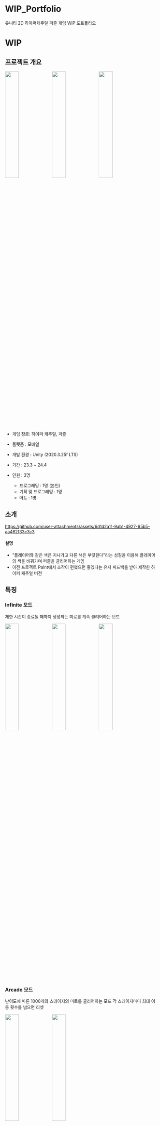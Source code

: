 # WIP_Portfolio
유니티 2D 하이퍼캐주얼 퍼즐 게임 WIP 포트폴리오


# WIP

## 프로젝트 개요
<img src = "https://github.com/user-attachments/assets/951eeb26-45c9-4297-b22a-db9c07fb86e9" width = 30% height = 30%/>

<img src = "https://github.com/user-attachments/assets/a84bf6d2-7b73-4c11-b988-352984028d35" width = 30% height = 30%/>

<img src = "https://github.com/user-attachments/assets/ce03b775-00ee-44ab-b582-8a42ff98df40" width = 30% height = 30%/>


* 게임 장르: 하이퍼 캐주얼, 퍼즐

* 플랫폼 : 모바일

* 개발 환경 : Unity (2020.3.25f LTS)

* 기간 : 23.3 ~ 24.4

* 인원 : 3명
  - 프로그래밍 : 1명 (본인)
  - 기획 및 프로그래밍 : 1명
  - 아트 : 1명



## 소개


https://github.com/user-attachments/assets/6d1d2a11-9ab1-4927-95b5-aa462f33c3c3



#### 설명


- "플레이어와 같은 색은 지나가고 다른 색은 부딪힌다"라는 성질을 이용해 플레이어의 색을 바꿔가며 퍼즐을 클리어하는 게임
- 이전 프로젝트 Pa!nt에서 조작이 편했으면 좋겠다는 유저 피드백을 받아 제작한 하이퍼 캐주얼 버전

## 특징


### Infinite 모드


제한 시간이 종료될 때까지 생성되는 미로를 계속 클리어하는 모드


<img src = "https://github.com/user-attachments/assets/016a69e1-18ae-4a0b-a87e-37e845228a5b" width = 30% height = 30% />
<img src = "https://github.com/user-attachments/assets/c07666fd-416f-4622-bb46-34ff0c6ff452" width = 30% height = 30% />
<img src = "https://github.com/user-attachments/assets/ae49a6a1-34f1-4756-a9fd-a92b56fb349e" width = 30% height = 30% />


### Arcade 모드


난이도에 따른 1000개의 스테이지의 미로를 클리어하는 모드
각 스테이지마다 최대 이동 횟수를 넘으면 리셋


<img src = "https://github.com/user-attachments/assets/ee222667-91de-4caa-9e27-4e85deb59625" width = 30% height = 30% />

<img src = "https://github.com/user-attachments/assets/9956fb88-db81-4ed9-9bca-17a97468be6b" width = 30% height = 30% />


### 색 보정 모드 지원


#### 원본 vs 색 보정 모드


색약 플레이어를 위한 색 보정 모드 지원


<img src = "https://github.com/user-attachments/assets/59a59cab-4f87-48ed-ac99-62cbb477a92b" width = 30% height = 30% />

<img src = "https://github.com/user-attachments/assets/bb4fd6ab-cc83-43f1-962f-4544440409e1" width = 30% height = 30% />



## 씬 구성


하이퍼 캐주얼 장르 고려한 단일 씬 구조 설계


<img src="https://github.com/user-attachments/assets/26eaadc6-dc99-4fba-81df-49a4b3ef8ba4" width = 50% height = 50% />

  
## 담당 업무


|주요 기능|세부 사항|
|----------|----------------|
|미로 생성 알고리즘 제작 참여||
|게임 플레이 로직 제작||
|Player Data 관리|인게임 데이터 Json으로 Local에 저장|
|SDK 연결|GPGS <br> Google Admob <br> Unity Playworks|
|GPGS 계정 연동||
|Playable 광고 소스 제작|Unity Playworks 활용|
|UI/UX 제작||


## 스크립트 폴더 설명


|폴더 / 스크립트 명|설명|
|----------|----------------|
|MazeLogic|미로 제작과 관련된 스크립트 모음|
|GameLogic|게임 플레이 및 규칙과 관련된 스크립트 모음|
|GameManager.cs|전체 게임 흐름을 제어하는 게임 매니저|




